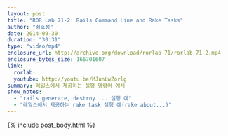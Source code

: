 ```yaml
---
layout: post
title: "ROR Lab 71-2: Rails Command Line and Rake Tasks"
author: "최효성"
date: 2014-09-30
duration: "30:31"
type: "video/mp4"
enclosure_url: http://archive.org/download/rorlab-71/rorlab-71-2.mp4
enclosure_bytes_size: 166701607
link:
  rorlab: 
  youtube: http://youtu.be/MJunLwZorlg
summary: 레일스에서 제공하는 실행 명령어 예시
show_notes:
  - "rails generate, destroy ... 실행 예"
  - "레일스에서 제공하는 rake task 실행 예(rake about...)"
---
```


{% include post_body.html %}